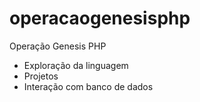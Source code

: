 # operacaogenesisphp
Operação Genesis PHP

- Exploração da linguagem
- Projetos
- Interação com banco de dados